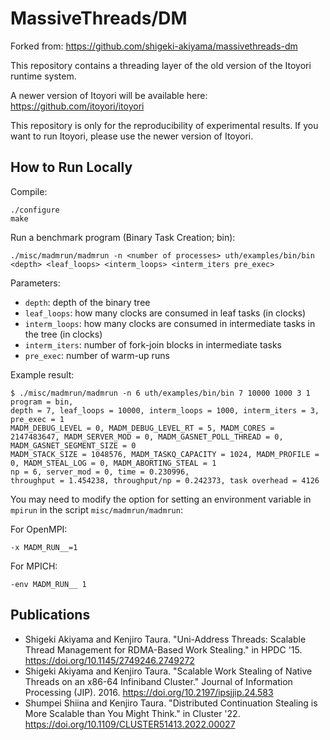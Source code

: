 # MassiveThreads/DM

Forked from: https://github.com/shigeki-akiyama/massivethreads-dm

This repository contains a threading layer of the old version of the Itoyori runtime system.

A newer version of Itoyori will be available here: https://github.com/itoyori/itoyori

This repository is only for the reproducibility of experimental results. If you want to run Itoyori, please use the newer version of Itoyori.

## How to Run Locally

Compile:
```
./configure
make
```

Run a benchmark program (Binary Task Creation; bin):
```
./misc/madmrun/madmrun -n <number of processes> uth/examples/bin/bin <depth> <leaf_loops> <interm_loops> <interm_iters pre_exec>
```

Parameters:
- `depth`: depth of the binary tree
- `leaf_loops`: how many clocks are consumed in leaf tasks (in clocks)
- `interm_loops`: how many clocks are consumed in intermediate tasks in the tree (in clocks)
- `interm_iters`: number of fork-join blocks in intermediate tasks
- `pre_exec`: number of warm-up runs

Example result:
```
$ ./misc/madmrun/madmrun -n 6 uth/examples/bin/bin 7 10000 1000 3 1
program = bin,
depth = 7, leaf_loops = 10000, interm_loops = 1000, interm_iters = 3, pre_exec = 1
MADM_DEBUG_LEVEL = 0, MADM_DEBUG_LEVEL_RT = 5, MADM_CORES = 2147483647, MADM_SERVER_MOD = 0, MADM_GASNET_POLL_THREAD = 0, MADM_GASNET_SEGMENT_SIZE = 0
MADM_STACK_SIZE = 1048576, MADM_TASKQ_CAPACITY = 1024, MADM_PROFILE = 0, MADM_STEAL_LOG = 0, MADM_ABORTING_STEAL = 1
np = 6, server_mod = 0, time = 0.230996,
throughput = 1.454238, throughput/np = 0.242373, task overhead = 4126
```

You may need to modify the option for setting an environment variable in `mpirun` in the script `misc/madmrun/madmrun`:

For OpenMPI:
```
-x MADM_RUN__=1
```

For MPICH:
```
-env MADM_RUN__ 1
```

## Publications

- Shigeki Akiyama and Kenjiro Taura. "Uni-Address Threads: Scalable Thread Management for RDMA-Based Work Stealing." in HPDC '15. https://doi.org/10.1145/2749246.2749272
- Shigeki Akiyama and Kenjiro Taura. "Scalable Work Stealing of Native Threads on an x86-64 Infiniband Cluster." Journal of Information Processing (JIP). 2016. https://doi.org/10.2197/ipsjjip.24.583
- Shumpei Shiina and Kenjiro Taura. "Distributed Continuation Stealing is More Scalable than You Might Think." in Cluster '22. https://doi.org/10.1109/CLUSTER51413.2022.00027
